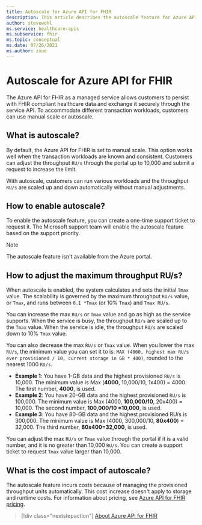 ```yaml
---
title: Autoscale for Azure API for FHIR 
description: This article describes the autoscale feature for Azure API for FHIR.
author: stevewohl
ms.service: healthcare-apis
ms.subservice: fhir
ms.topic: conceptual
ms.date: 07/26/2021
ms.author: zxue
---
```


# Autoscale for Azure API for FHIR 

The Azure API for FHIR as a managed service allows customers to persist with FHIR compliant healthcare data and exchange it securely through the service API. To accommodate different transaction workloads, customers can use manual scale or autoscale.

## What is autoscale?

By default, the Azure API for FHIR is set to manual scale. This option works well when the transaction workloads are known and consistent. Customers can adjust the throughput `RU/s` through the portal up to 10,000 and submit a request to increase the limit. 

With autoscale, customers can run various workloads and the throughput `RU/s` are scaled up and down automatically without manual adjustments.

## How to enable autoscale?

To enable the autoscale feature, you can create a one-time support ticket to request it. The Microsoft support team will enable the autoscale feature based on the support priority.

> [!NOTE]
> The autoscale feature isn't available from the Azure portal.

## How to adjust the maximum throughput RU/s?

When autoscale is enabled, the system calculates and sets the initial `Tmax` value. The scalability is governed by the maximum throughput `RU/s` value, or `Tmax`, and runs between `0.1 *Tmax` (or 10% `Tmax`) and `Tmax RU/s`. 

You can increase the max `RU/s` or `Tmax` value and go as high as the service supports. When the service is busy, the throughput `RU/s` are scaled up to the `Tmax` value. When the service is idle, the throughput `RU/s` are scaled down to 10% `Tmax` value.
 
You can also decrease the max `RU/s` or `Tmax` value. When you lower the max `RU/s`, the minimum value you can set it to is: `MAX (4000, highest max RU/s ever provisioned / 10, current storage in GB * 400)`, rounded to the nearest 1000 `RU/s`.

* **Example 1**: You have 1-GB data and the highest provisioned `RU/s` is 10,000. The minimum value is Max (**4000**, 10,000/10, 1x400) = 4000. The first number, **4000**, is used.
* **Example 2**: You have 20-GB data and the highest provisioned `RU/s` is 100,000. The minimum value is Max (4000, **100,000/10**, 20x400) = 10,000. The second number, **100,000/10 =10,000**, is used.
* **Example 3**: You have 80-GB data and the highest provisioned RU/s is 300,000. The minimum value is Max (4000, 300,000/10, **80x400**) = 32,000. The third number, **80x400=32,000**, is used.

You can adjust the max `RU/s` or `Tmax` value through the portal if it is a valid number, and it is no greater than 10,000 `RU/s`. You can create a support ticket to request `Tmax` value larger than 10,000.

## What is the cost impact of autoscale?

The autoscale feature incurs costs because of managing the provisioned throughput units automatically. This cost increase doesn't apply to storage and runtime costs. For information about pricing, see [Azure API for FHIR pricing](https://azure.microsoft.com/pricing/details/azure-api-for-fhir/).

>[!div class="nextstepaction"]
>[About Azure API for FHIR](overview.md)
